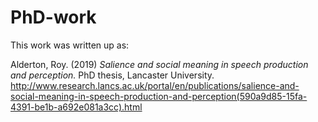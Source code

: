 # PhD-work


This work was written up as:

Alderton, Roy. (2019) <i>Salience and social meaning in speech production and perception.</i> PhD thesis, Lancaster University.
http://www.research.lancs.ac.uk/portal/en/publications/salience-and-social-meaning-in-speech-production-and-perception(590a9d85-15fa-4391-be1b-a692e081a3cc).html
